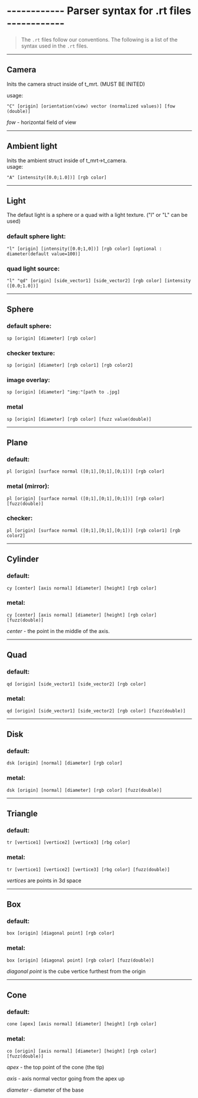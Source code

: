 #  ------------ Parser syntax for .rt files ------------

> The `.rt` files follow our conventions. The following is a list of the syntax used in the `.rt` files.

-----
## Camera
Inits the camera struct inside of t_mrt.	(MUST BE INITED)

usage:
```
"C" [origin] [orientation(view) vector (normalized values)] [fow (double)]
```
*fow* - horizontal field of view

-----
## Ambient light
Inits the ambient struct inside of t_mrt->t_camera.  
usage:
```
"A" [intensity([0.0;1.0])] [rgb color]
```
-----
## Light

The defaut light is a sphere or a quad with a light texture. ("l" or "L" can be used)

### default sphere light:
```
"l" [origin] [intensity([0.0;1,0])] [rgb color] [optional : diameter(default value=100)]
```

### quad light source:
``` 
"l" "qd" [origin] [side_vector1] [side_vector2] [rgb color] [intensity ([0.0;1.0])]
```
-----
## Sphere
###  default sphere:
```
sp [origin] [diameter] [rgb color]
```
### checker texture:
```
sp [origin] [diameter] [rgb color1] [rgb color2]
```
### image overlay:
```
sp [origin] [diameter] "img:"[path to .jpg]
```
### metal
```
sp [origin] [diameter] [rgb color] [fuzz value(double)]
```
-----
## Plane
### default:
```
pl [origin] [surface normal ([0;1],[0;1],[0;1])] [rgb color]
```
### metal (mirror):
```
pl [origin] [surface normal ([0;1],[0;1],[0;1])] [rgb color] [fuzz(double)]
```
### checker:
```
pl [origin] [surface normal ([0;1],[0;1],[0;1])] [rgb color1] [rgb color2]
```
-----
## Cylinder
### default:
```
cy [center] [axis normal] [diameter] [height] [rgb color]
```
### metal:
```
cy [center] [axis normal] [diameter] [height] [rgb color] [fuzz(double)]
```
*center* - the point in the middle of the axis.

-----
## Quad
### default:
```
qd [origin] [side_vector1] [side_vector2] [rgb color]
```
### metal:
```
qd [origin] [side_vector1] [side_vector2] [rgb color] [fuzz(double)]
```
-----
## Disk
### default:
```
dsk [origin] [normal] [diameter] [rgb color]
```
### metal:
```
dsk [origin] [normal] [diameter] [rgb color] [fuzz(double)]
```
-----
## Triangle
### default:
```
tr [vertice1] [vertice2] [vertice3] [rbg color]
```
### metal:
```
tr [vertice1] [vertice2] [vertice3] [rbg color] [fuzz(double)]
```
*vertices* are points in 3d space

-----
## Box
### default:
```
box [origin] [diagonal point] [rgb color]
```
### metal:
```
box [origin] [diagonal point] [rgb color] [fuzz(double)]
```
*diagonal point* is the cube vertice furthest from the origin

---
## Cone
### default:
```
cone [apex] [axis normal] [diameter] [height] [rgb color]
```
### metal:
```
co [origin] [axis normal] [diameter] [height] [rgb color] [fuzz(double)]
```

*apex* - the top point of the cone (the tip)

*axis* - axis normal vector going from the apex up

*diameter* - diameter of the base
